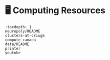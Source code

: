 # <span>🖥</span> Computing Resources

```{toctree}
:tocdepth: 1
neuropoly/README
clusters-at-criugm
compute-canada
data/README
printer
youtube
```

